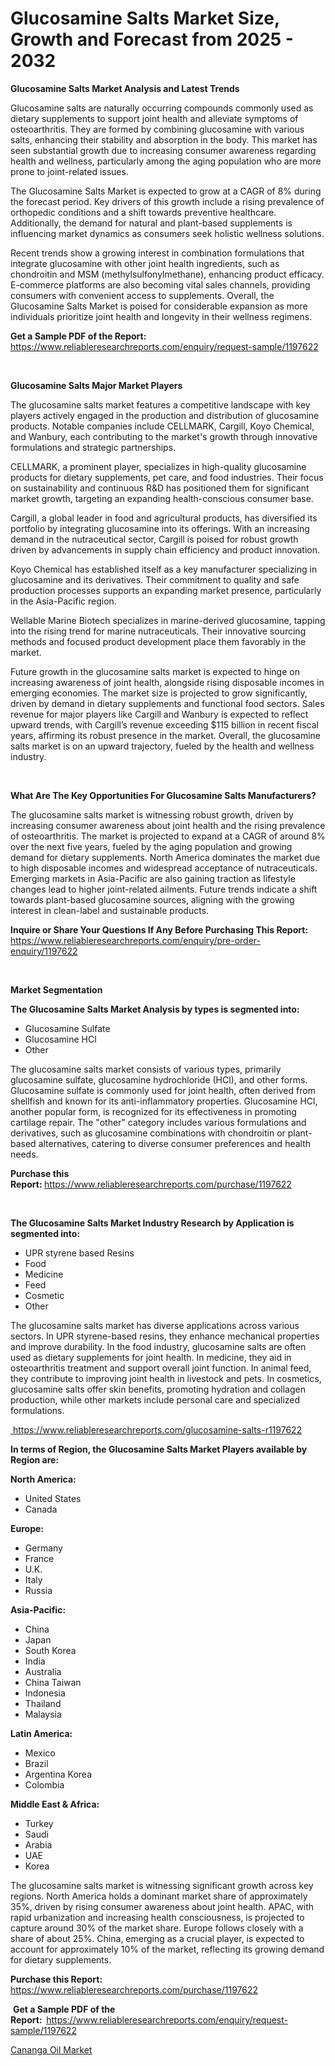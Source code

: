 <p><h1>Glucosamine Salts Market Size, Growth and Forecast from 2025 - 2032</h1></p><p><strong>Glucosamine Salts Market Analysis and Latest Trends</strong></p>
<p><p>Glucosamine salts are naturally occurring compounds commonly used as dietary supplements to support joint health and alleviate symptoms of osteoarthritis. They are formed by combining glucosamine with various salts, enhancing their stability and absorption in the body. This market has seen substantial growth due to increasing consumer awareness regarding health and wellness, particularly among the aging population who are more prone to joint-related issues. </p><p>The Glucosamine Salts Market is expected to grow at a CAGR of 8% during the forecast period. Key drivers of this growth include a rising prevalence of orthopedic conditions and a shift towards preventive healthcare. Additionally, the demand for natural and plant-based supplements is influencing market dynamics as consumers seek holistic wellness solutions. </p><p>Recent trends show a growing interest in combination formulations that integrate glucosamine with other joint health ingredients, such as chondroitin and MSM (methylsulfonylmethane), enhancing product efficacy. E-commerce platforms are also becoming vital sales channels, providing consumers with convenient access to supplements. Overall, the Glucosamine Salts Market is poised for considerable expansion as more individuals prioritize joint health and longevity in their wellness regimens.</p></p>
<p><strong>Get a Sample PDF of the Report:&nbsp;</strong> <a href="https://www.reliableresearchreports.com/enquiry/request-sample/1197622?utm_campaign=3359&utm_medium=2&utm_source=Github&utm_content=ia&utm_term=01042025&utm_id=glucosamine-salts">https://www.reliableresearchreports.com/enquiry/request-sample/1197622</a></p>
<p>&nbsp;</p>
<p><strong>Glucosamine Salts Major Market Players</strong></p>
<p><p>The glucosamine salts market features a competitive landscape with key players actively engaged in the production and distribution of glucosamine products. Notable companies include CELLMARK, Cargill, Koyo Chemical, and Wanbury, each contributing to the market's growth through innovative formulations and strategic partnerships.</p><p>CELLMARK, a prominent player, specializes in high-quality glucosamine products for dietary supplements, pet care, and food industries. Their focus on sustainability and continuous R&D has positioned them for significant market growth, targeting an expanding health-conscious consumer base.</p><p>Cargill, a global leader in food and agricultural products, has diversified its portfolio by integrating glucosamine into its offerings. With an increasing demand in the nutraceutical sector, Cargill is poised for robust growth driven by advancements in supply chain efficiency and product innovation.</p><p>Koyo Chemical has established itself as a key manufacturer specializing in glucosamine and its derivatives. Their commitment to quality and safe production processes supports an expanding market presence, particularly in the Asia-Pacific region.</p><p>Wellable Marine Biotech specializes in marine-derived glucosamine, tapping into the rising trend for marine nutraceuticals. Their innovative sourcing methods and focused product development place them favorably in the market.</p><p>Future growth in the glucosamine salts market is expected to hinge on increasing awareness of joint health, alongside rising disposable incomes in emerging economies. The market size is projected to grow significantly, driven by demand in dietary supplements and functional food sectors. Sales revenue for major players like Cargill and Wanbury is expected to reflect upward trends, with Cargill’s revenue exceeding $115 billion in recent fiscal years, affirming its robust presence in the market. Overall, the glucosamine salts market is on an upward trajectory, fueled by the health and wellness industry.</p></p>
<p>&nbsp;</p>
<p><strong>What Are The Key Opportunities For Glucosamine Salts Manufacturers?</strong></p>
<p><p>The glucosamine salts market is witnessing robust growth, driven by increasing consumer awareness about joint health and the rising prevalence of osteoarthritis. The market is projected to expand at a CAGR of around 8% over the next five years, fueled by the aging population and growing demand for dietary supplements. North America dominates the market due to high disposable incomes and widespread acceptance of nutraceuticals. Emerging markets in Asia-Pacific are also gaining traction as lifestyle changes lead to higher joint-related ailments. Future trends indicate a shift towards plant-based glucosamine sources, aligning with the growing interest in clean-label and sustainable products.</p></p>
<p><strong>Inquire or Share Your Questions If Any Before Purchasing This Report:</strong> <a href="https://www.reliableresearchreports.com/enquiry/pre-order-enquiry/1197622?utm_campaign=3359&utm_medium=2&utm_source=Github&utm_content=ia&utm_term=01042025&utm_id=glucosamine-salts">https://www.reliableresearchreports.com/enquiry/pre-order-enquiry/1197622</a></p>
<p>&nbsp;</p>
<p><strong>Market Segmentation</strong></p>
<p><strong>The Glucosamine Salts Market Analysis by types is segmented into:</strong></p>
<p><ul><li>Glucosamine Sulfate</li><li>Glucosamine HCl</li><li>Other</li></ul></p>
<p><p>The glucosamine salts market consists of various types, primarily glucosamine sulfate, glucosamine hydrochloride (HCl), and other forms. Glucosamine sulfate is commonly used for joint health, often derived from shellfish and known for its anti-inflammatory properties. Glucosamine HCl, another popular form, is recognized for its effectiveness in promoting cartilage repair. The "other" category includes various formulations and derivatives, such as glucosamine combinations with chondroitin or plant-based alternatives, catering to diverse consumer preferences and health needs.</p></p>
<p><strong>Purchase this Report:&nbsp;</strong><a href="https://www.reliableresearchreports.com/purchase/1197622?utm_campaign=3359&utm_medium=2&utm_source=Github&utm_content=ia&utm_term=01042025&utm_id=glucosamine-salts">https://www.reliableresearchreports.com/purchase/1197622</a></p>
<p>&nbsp;</p>
<p><strong>The Glucosamine Salts Market Industry Research by Application is segmented into:</strong></p>
<p><ul><li>UPR styrene based Resins</li><li>Food</li><li>Medicine</li><li>Feed</li><li>Cosmetic</li><li>Other</li></ul></p>
<p><p>The glucosamine salts market has diverse applications across various sectors. In UPR styrene-based resins, they enhance mechanical properties and improve durability. In the food industry, glucosamine salts are often used as dietary supplements for joint health. In medicine, they aid in osteoarthritis treatment and support overall joint function. In animal feed, they contribute to improving joint health in livestock and pets. In cosmetics, glucosamine salts offer skin benefits, promoting hydration and collagen production, while other markets include personal care and specialized formulations.</p></p>
<p><a href="https://www.reliableresearchreports.com/glucosamine-salts-r1197622?utm_campaign=3359&utm_medium=2&utm_source=Github&utm_content=ia&utm_term=01042025&utm_id=glucosamine-salts">&nbsp;https://www.reliableresearchreports.com/glucosamine-salts-r1197622</a></p>
<p><strong>In terms of Region, the Glucosamine Salts Market Players available by Region are:</strong></p>
<p>
    <p> <strong> North America: </strong>
        <ul>
            <li>United States</li>
            <li>Canada</li>
        </ul>
        </p> 
    <p> <strong> Europe: </strong>
        <ul>
            <li>Germany</li>
            <li>France</li>
            <li>U.K.</li>
            <li>Italy</li>
            <li>Russia</li>
        </ul>
        </p> 
    <p> <strong> Asia-Pacific: </strong>
        <ul>
            <li>China</li>
            <li>Japan</li>
            <li>South Korea</li>
            <li>India</li>
            <li>Australia</li>
            <li>China Taiwan</li>
            <li>Indonesia</li>
            <li>Thailand</li>
            <li>Malaysia</li>
        </ul>
        </p> 
    <p> <strong> Latin America: </strong>
        <ul>
            <li>Mexico</li>
            <li>Brazil</li>
            <li>Argentina Korea</li>
            <li>Colombia</li>
        </ul>
        </p> 
    <p> <strong> Middle East & Africa: </strong>
        <ul>
            <li>Turkey</li>
            <li>Saudi</li>
            <li>Arabia</li>
            <li>UAE</li>
            <li>Korea</li>
        </ul>
    </p>
    </p>
<p><p>The glucosamine salts market is witnessing significant growth across key regions. North America holds a dominant market share of approximately 35%, driven by rising consumer awareness about joint health. APAC, with rapid urbanization and increasing health consciousness, is projected to capture around 30% of the market share. Europe follows closely with a share of about 25%. China, emerging as a crucial player, is expected to account for approximately 10% of the market, reflecting its growing demand for dietary supplements.</p></p>
<p><strong>Purchase this Report: </strong><a href="https://www.reliableresearchreports.com/purchase/1197622?utm_campaign=3359&utm_medium=2&utm_source=Github&utm_content=ia&utm_term=01042025&utm_id=glucosamine-salts">https://www.reliableresearchreports.com/purchase/1197622</a></p>
<p>&nbsp;<strong>Get a Sample PDF of the Report:&nbsp;&nbsp;</strong><a href="https://www.reliableresearchreports.com/enquiry/request-sample/1197622?utm_campaign=3359&utm_medium=2&utm_source=Github&utm_content=ia&utm_term=01042025&utm_id=glucosamine-salts">https://www.reliableresearchreports.com/enquiry/request-sample/1197622</a></p>
<p><strong></strong></p>
<p><p><a href="https://github.com/siertnamba7u/Market-Research-Report-List-1/blob/main/cananga-oil-market.md?utm_campaign=3359&utm_medium=2&utm_source=Github&utm_content=ia&utm_term=01042025&utm_id=glucosamine-salts">Cananga Oil Market</a></p></p>